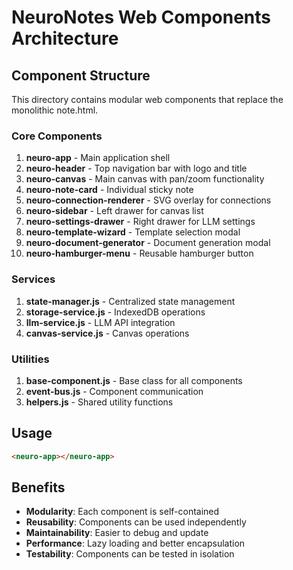 # NeuroNotes Web Components Architecture

## Component Structure

This directory contains modular web components that replace the monolithic note.html.

### Core Components

1. **neuro-app** - Main application shell
2. **neuro-header** - Top navigation bar with logo and title
3. **neuro-canvas** - Main canvas with pan/zoom functionality
4. **neuro-note-card** - Individual sticky note
5. **neuro-connection-renderer** - SVG overlay for connections
6. **neuro-sidebar** - Left drawer for canvas list
7. **neuro-settings-drawer** - Right drawer for LLM settings
8. **neuro-template-wizard** - Template selection modal
9. **neuro-document-generator** - Document generation modal
10. **neuro-hamburger-menu** - Reusable hamburger button

### Services

1. **state-manager.js** - Centralized state management
2. **storage-service.js** - IndexedDB operations
3. **llm-service.js** - LLM API integration
4. **canvas-service.js** - Canvas operations

### Utilities

1. **base-component.js** - Base class for all components
2. **event-bus.js** - Component communication
3. **helpers.js** - Shared utility functions

## Usage

```html
<neuro-app></neuro-app>
```

## Benefits

- **Modularity**: Each component is self-contained
- **Reusability**: Components can be used independently
- **Maintainability**: Easier to debug and update
- **Performance**: Lazy loading and better encapsulation
- **Testability**: Components can be tested in isolation
